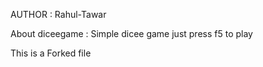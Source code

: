 AUTHOR : Rahul-Tawar

About diceegame :
Simple dicee game just press f5 to play

This is a Forked file 
